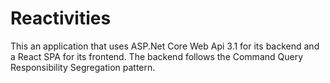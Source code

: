 # Reactivities

This an application that uses ASP.Net Core Web Api 3.1 for its backend and a React SPA for its frontend. The backend follows the Command Query Responsibility Segregation pattern.
